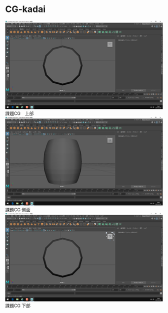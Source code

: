 # CG-kadai
![1](kadaiup.png "CG-kadai")
課題CG　上部
![2](kadaiside.png "CG-kadai")
課題CG 側面
![2](kadaidown.png "CG-kadai")
課題CG 下部
